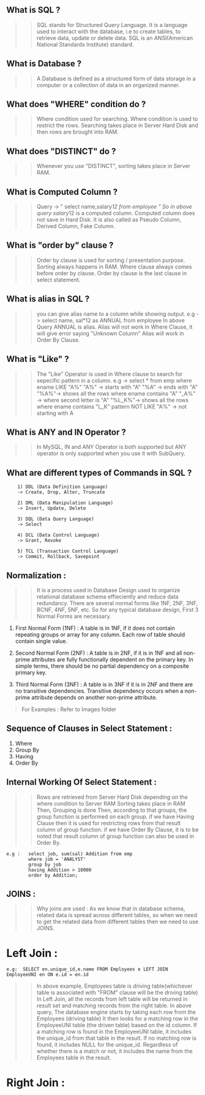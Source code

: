 ## What is SQL ?
>> SQL stands for Structured Query Language. It is a language used to interact with the database, i.e to create tables, to retrieve data, update or delete data. SQL is an ANSI(American National Standards Institute) standard. 

## What is Database ?
>> A Database is defined as a structured form of data storage in a computer or a collection of data in an organized manner.

## What does "WHERE" condition do ?
>> Where condition used for searching. Where condition is used to restrict the rows. Searching takes place in Server Hard Disk and then rows are brought into RAM.

## What does "DISTINCT" do ?
>> Whenever you use "DISTINCT", sorting takes place in Server RAM.

## What is Computed Column ?
>> Query -> " select name,salary*12 from employee "
>> So in above query salary*12 is a computed column. Computed column does not save in Hard Disk.
>> It is also called as Pseudo Column, Derived Column, Fake Column.
   
## What is "order by" clause ?
>> Order by clause is used for sorting / presentation purpose. Sorting always happens in RAM.
>> Where clause always comes before order by clause.
>> Order by clause is the last clause in select statement.

## What is alias in SQL ?  
>> you can give alias name to a column while showing output. e.g -> select name, sal*12 as ANNUAL from employee
>> In above Query ANNUAL is alias.
>> Alias will not work in Where Clause, it will give error saying "Unknown Column"
>> Alias will work in Order By Clause.

## What is "Like" ?
>> The "Like" Operator is used in Where clause to search for sepecific pattern in a column.
>  e.g -> select * from emp where ename LIKE "A%"
>> "A%" -> starts with "A"
>> "%A" -> ends with "A"
>> "%A%"-> shows all the rows where ename contains "A"
>> "_A%" -> where second letter is "A"
>> "%L_K%"-> shows all the rows where ename contains "L_K" pattern
>> NOT LIKE "A%" -> not starting with A

## What is ANY and IN Operator ? 
>> In MySQL, IN and ANY Operator is both supported but ANY operator is only supported when you use it with SubQuery.

## What are different types of Commands in SQL ?
``` 
	1) DDL (Data Definition Language)
	-> Create, Drop, Alter, Truncate
	
	2) DML (Data Manipulation Language)
	-> Insert, Update, Delete

	3) DQL (Data Query Language)
	-> Select
	
	4) DCL (Data Control Language)
	-> Grant, Revoke
	
	5) TCL (Transaction Control Language)
	-> Commit, Rollback, Savepoint
```

## Normalization :
>> It is a process used in Database Design used to organize relational database schema effieciently and reduce data redundancy.
>> There are several normal forms like 1NF, 2NF, 3NF, BCNF, 4NF, 5NF, etc. So for any typical database design, First 3 Normal Forms are necessary.
   
1) First Normal Form (1NF) :
	A table is in 1NF, if it does not contain repeating groups or array for any column.
	Each row of table should contain single value.
	
2) Second Normal Form (2NF) :
	A table is in 2NF, if it is in 1NF and all non-prime attributes are fully functionally dependent on the
	primary key.
	In simple terms, there should be no partial dependency on a composite primary key.
	
3) Third Normal Form (3NF) :
	A table is in 3NF if it is in 2NF and there are no transitive dependencies.
	Transitive dependency occurs when a non-prime attribute depends on another non-prime attribute.
	
> For Examples : Refer to Images folder

## Sequence of Clauses in Select Statement :
>>
   1) Where 
   2) Group By
   3) Having
   4) Order By
	
## Internal Working Of Select Statement :
>> Rows are retrieved from Server Hard Disk depending on the where condition to Server RAM
>> Sorting takes place in RAM
>> Then, Grouping is done
>> Then, according to that groups, the group function is performed on each group.
>> if we have Having Clause then it is used for restricting rows from that result column of group function.
>> if we have Order By Clause, it is to be noted that result column of group function can also be used in Order By.
```
e.g :   select job, sum(sal) Addition from emp 
      	where job = 'ANALYST' 	
      	group by job 
      	having Addition > 10000 
      	order by Addition; 
```

## JOINS :
>> Why joins are used : As we know that in database schema, related data is spread across different tables, so when we need to get the related data from different tables then we need to use JOINS.

# Left Join :
```
e.g:  SELECT en.unique_id,e.name FROM Employees e LEFT JOIN EmployeeUNI en ON e.id = en.id 
```
>> In above example, Employees table is driving table(whichever table is associated with "FROM" clause will be the driving table)
>> In Left Join, all the records from left table will be returned in result set and matching records from the right table.
>> In above query, The database engine starts by taking each row from the Employees (driving table)
>> It then looks for a matching row in the EmployeeUNI table (the driven table) based on the id column.
>> If a matching row is found in the EmployeeUNI table, it includes the unique_id from that table in the result.
>> If no matching row is found, it includes NULL for the unique_id.
>> Regardless of whether there is a match or not, it includes the name from the Employees table in the result.

# Right Join :
